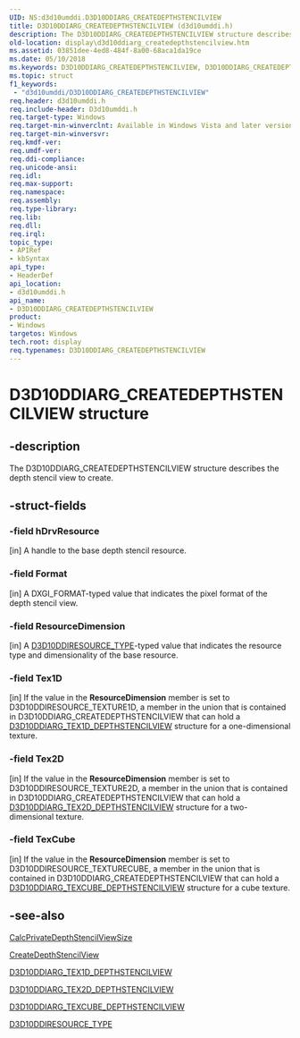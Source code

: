 ```yaml
---
UID: NS:d3d10umddi.D3D10DDIARG_CREATEDEPTHSTENCILVIEW
title: D3D10DDIARG_CREATEDEPTHSTENCILVIEW (d3d10umddi.h)
description: The D3D10DDIARG_CREATEDEPTHSTENCILVIEW structure describes the depth stencil view to create.
old-location: display\d3d10ddiarg_createdepthstencilview.htm
ms.assetid: 03851dee-4ed8-484f-8a00-68aca1da19ce
ms.date: 05/10/2018
ms.keywords: D3D10DDIARG_CREATEDEPTHSTENCILVIEW, D3D10DDIARG_CREATEDEPTHSTENCILVIEW structure [Display Devices], UMDisplayDriver_Dx10param_Structs_7460e9f5-4a7b-469a-8019-cc634f00d4c1.xml, d3d10umddi/D3D10DDIARG_CREATEDEPTHSTENCILVIEW, display.d3d10ddiarg_createdepthstencilview
ms.topic: struct
f1_keywords:
 - "d3d10umddi/D3D10DDIARG_CREATEDEPTHSTENCILVIEW"
req.header: d3d10umddi.h
req.include-header: D3d10umddi.h
req.target-type: Windows
req.target-min-winverclnt: Available in Windows Vista and later versions of the Windows operating systems.
req.target-min-winversvr: 
req.kmdf-ver: 
req.umdf-ver: 
req.ddi-compliance: 
req.unicode-ansi: 
req.idl: 
req.max-support: 
req.namespace: 
req.assembly: 
req.type-library: 
req.lib: 
req.dll: 
req.irql: 
topic_type:
- APIRef
- kbSyntax
api_type:
- HeaderDef
api_location:
- d3d10umddi.h
api_name:
- D3D10DDIARG_CREATEDEPTHSTENCILVIEW
product:
- Windows
targetos: Windows
tech.root: display
req.typenames: D3D10DDIARG_CREATEDEPTHSTENCILVIEW
---
```


# D3D10DDIARG_CREATEDEPTHSTENCILVIEW structure


## -description


The D3D10DDIARG_CREATEDEPTHSTENCILVIEW structure describes the depth stencil view to create.


## -struct-fields




### -field hDrvResource

[in] A handle to the base depth stencil resource. 


### -field Format

[in] A DXGI_FORMAT-typed value that indicates the pixel format of the depth stencil view.


### -field ResourceDimension

[in] A <a href="https://docs.microsoft.com/previous-versions/windows/hardware/drivers/ff541810(v=vs.85)">D3D10DDIRESOURCE_TYPE</a>-typed value that indicates the resource type and dimensionality of the base resource. 


### -field Tex1D

[in] If the value in the <b>ResourceDimension</b> member is set to D3D10DDIRESOURCE_TEXTURE1D, a member in the union that is contained in D3D10DDIARG_CREATEDEPTHSTENCILVIEW that can hold a <a href="https://docs.microsoft.com/windows-hardware/drivers/ddi/d3d10umddi/ns-d3d10umddi-d3d10ddiarg_tex1d_depthstencilview">D3D10DDIARG_TEX1D_DEPTHSTENCILVIEW</a> structure for a one-dimensional texture. 


### -field Tex2D

[in] If the value in the <b>ResourceDimension</b> member is set to D3D10DDIRESOURCE_TEXTURE2D, a member in the union that is contained in D3D10DDIARG_CREATEDEPTHSTENCILVIEW that can hold a <a href="https://docs.microsoft.com/windows-hardware/drivers/ddi/d3d10umddi/ns-d3d10umddi-d3d10ddiarg_tex2d_depthstencilview">D3D10DDIARG_TEX2D_DEPTHSTENCILVIEW</a> structure for a two-dimensional texture. 


### -field TexCube

[in] If the value in the <b>ResourceDimension</b> member is set to D3D10DDIRESOURCE_TEXTURECUBE, a member in the union that is contained in D3D10DDIARG_CREATEDEPTHSTENCILVIEW that can hold a <a href="https://docs.microsoft.com/windows-hardware/drivers/ddi/d3d10umddi/ns-d3d10umddi-d3d10ddiarg_texcube_depthstencilview">D3D10DDIARG_TEXCUBE_DEPTHSTENCILVIEW</a> structure for a cube texture. 


## -see-also




<a href="https://docs.microsoft.com/windows-hardware/drivers/ddi/d3d10umddi/nc-d3d10umddi-pfnd3d10ddi_calcprivatedepthstencilviewsize">CalcPrivateDepthStencilViewSize</a>



<a href="https://docs.microsoft.com/windows-hardware/drivers/ddi/d3d10umddi/nc-d3d10umddi-pfnd3d10ddi_createdepthstencilview">CreateDepthStencilView</a>



<a href="https://docs.microsoft.com/windows-hardware/drivers/ddi/d3d10umddi/ns-d3d10umddi-d3d10ddiarg_tex1d_depthstencilview">D3D10DDIARG_TEX1D_DEPTHSTENCILVIEW</a>



<a href="https://docs.microsoft.com/windows-hardware/drivers/ddi/d3d10umddi/ns-d3d10umddi-d3d10ddiarg_tex2d_depthstencilview">D3D10DDIARG_TEX2D_DEPTHSTENCILVIEW</a>



<a href="https://docs.microsoft.com/windows-hardware/drivers/ddi/d3d10umddi/ns-d3d10umddi-d3d10ddiarg_texcube_depthstencilview">D3D10DDIARG_TEXCUBE_DEPTHSTENCILVIEW</a>



<a href="https://docs.microsoft.com/previous-versions/windows/hardware/drivers/ff541810(v=vs.85)">D3D10DDIRESOURCE_TYPE</a>
 

 

